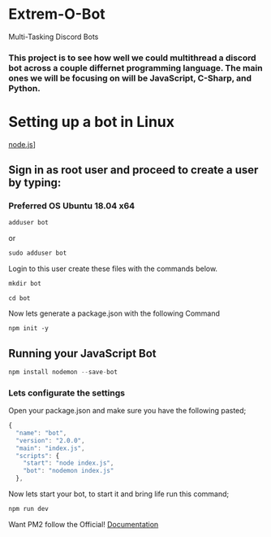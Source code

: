 # Extrem-O-Bot
Multi-Tasking Discord Bots

### This project is to see how well we could multithread a discord bot across a couple differnet programming language. The main ones we will be focusing on will be JavaScript, C-Sharp, and Python.

# Setting up a bot in Linux

[node.js](https://nodejs.org/en/)]

## Sign in as root user and proceed to create a user by typing:
### Preferred OS Ubuntu 18.04 x64

```groovy
adduser bot
```
or
```groovy
sudo adduser bot
```

Login to this user create these files with the commands below.

```groovy
mkdir bot
```
```
cd bot
```
Now lets generate a package.json with the following Command

```
npm init -y
```
## Running your JavaScript Bot

```Java
npm install nodemon --save-bot
```
### Lets configurate the settings

Open your package.json and make sure you have the following pasted;

```JavaScript
{
  "name": "bot",
  "version": "2.0.0",
  "main": "index.js",
  "scripts": {
    "start": "node index.js",
    "bot": "nodemon index.js"
  },
```

Now lets start your bot, to start it and bring life run this command;

```groovy
npm run dev
```


Want PM2 follow the Official! [Documentation](https://pm2.keymetrics.io/docs/usage/quick-start/)
